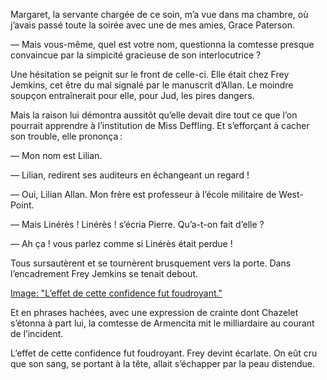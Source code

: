 Margaret, la servante chargée de ce soin, m’a vue dans ma chambre, où
j’avais passé toute la soirée avec une de mes amies, Grace Paterson.

— Mais vous-même, quel est votre nom, questionna la comtesse presque
convaincue par la simpicité gracieuse de son interlocutrice ?

Une hésitation se peignit sur le front de celle-ci. Elle était chez Frey
Jemkins, cet être du mal signalé par le manuscrit d’Allan. Le moindre
soupçon entraînerait pour elle, pour Jud, les pires dangers.

Mais la raison lui démontra aussitôt qu’elle devait dire tout ce que l’on pourrait apprendre à l’institution de Miss Deffling. Et s’efforçant à cacher son trouble, elle prononça :

— Mon nom est Lilian.

— Lilian, redirent ses auditeurs en échangeant un regard !

— Oui, Lilian Allan. Mon frère est professeur à l’école militaire de West-Point.

— Mais Linérès ! Linérès ! s’écria Pierre. Qu’a-t-on fait d’elle ?

— Ah ça ! vous parlez comme si Linérès était perdue !

Tous sursautèrent et se tournèrent brusquement vers la porte. Dans l’encadrement Frey Jemkins se tenait debout.

[Image: "L’effet de cette confidence fut foudroyant."](../images/1-page-273.JPG)

Et en phrases hachées, avec une expression de crainte dont Chazelet s’étonna à part lui, la comtesse de Armencita mit le milliardaire au courant de l’incident.

L’effet de cette confidence fut foudroyant. Frey devint écarlate. On eût cru
que son sang, se portant à la tête, allait s’échapper par la peau distendue.
